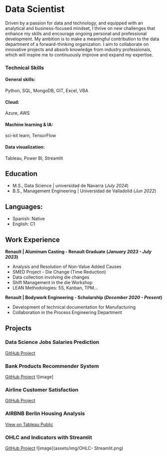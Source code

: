 # Data Scientist

Driven by a passion for data and technology, and equipped with an analytical and business-focused mindset, I thrive on new challenges that enhance my skills and encourage ongoing personal and professional development. My ambition is to make a meaningful contribution to the data department of a forward-thinking organization. I aim to collaborate on innovative projects and absorb knowledge from industry professionals, which will inspire me to continuously improve and expand my expertise.

### Technical Skills
#### General skills: 
Python, SQL, MongoDB, GIT, Excel, VBA
#### Cloud: 
Azure, AWS
#### Machine learning & IA: 
sci-kit learn, TensorFlow
#### Data visualization: 
Tableau, Power BI, Streamlit

## Education			       		
- M.S., Data Science	| universidad de Navarra (_July 2024_)	 			        		
- B.S., Management Engineering | Universidad de Valladolid (_Jun 2022_)

## Languages:
- Spanish: Native
- English: C1

## Work Experience
**Renault | Aluminum Casting - Renault Graduate (_January 2023 - July 2023_)**
- Analysis and Resolution of Non-Value Added Causes
- SMED Project - Die Change (Time Reduction)
- Data collection involving die changes
- Shift Management in the die Workshop
- LEAN Methodologies: 5S, Kanban, TPM...

**Renault | Bodywork Engineering - Scholarship (_December 2020 - Present_)**
- Development of technical documentation for Manufacturing
- Collaboration in the Process Engineering Department

## Projects

### Data Science Jobs Salaries Prediction
[GitHub Project](https://github.com/ACarracedoOrtiz/Data-Scientist-Jobs-predictions)

### Bank Products Recommender System
[GitHub Project](https://github.com/ACarracedoOrtiz/Bank-product-recommender-system)
![image]

### Airline Customer Satisfaction
[GitHub Project](https://github.com/ACarracedoOrtiz/Airline-Customers-satisfaction)


### AIRBNB Berlin Housing Analysis
[View on Tableau Public](https://public.tableau.com/shared/9SGW8MMK7?:display_count=n&:origin=viz_share_link)

### OHLC and Indicators with Streamlit
[GitHub Project](https://github.com/ACarracedoOrtiz/OHLC-and-Indicatords-representation)
![image](assets/img/OHLC- Streamlit.png)
